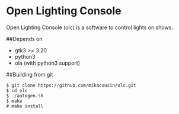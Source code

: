 
# Open Lighting Console

Open Lighting Console (olc) is a software to control lights on shows.

##Depends on
- gtk3 >= 3.20
- python3
- ola (with python3 support) 

##Building from git
```
$ git clone https://github.com/mikacousin/olc.git
$ cd olc
$ ./autogen.sh
$ make
# make install
```
